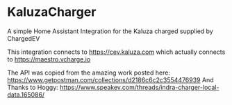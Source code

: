 # KaluzaCharger
A simple Home Assistant Integration for the Kaluza charged supplied by ChargedEV

This integration connects to https://cev.kaluza.com which actually connects to https://maestro.vcharge.io

The API was copied from the amazing work posted here: https://www.getpostman.com/collections/d2186c6c2c3554476939 
And Thanks to Hoggy: https://www.speakev.com/threads/indra-charger-local-data.165086/

